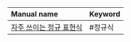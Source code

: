 

| Manual name                                                | Keyword |
| :--------------------------------------------------------- | :------ |
| [자주 쓰이는 정규 표현식](</Quick Manual/etc/note/자주 쓰이는 정규 표현식.md>) | #정규식    |
